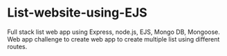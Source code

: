 # List-website-using-EJS
Full stack list web app using Express, node.js, EJS, Mongo DB, Mongoose.</br>
Web app challenge to create web app to create multiple list using different routes.
